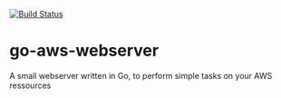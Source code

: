 [![Build Status](https://travis-ci.org/emilhein/go-aws-webserver.svg?branch=master)](https://travis-ci.org/emilhein/go-aws-webserver)

# go-aws-webserver

A small webserver written in Go, to perform simple tasks on your AWS ressources
